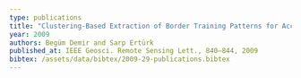 ```yaml
---
type: publications
title: "Clustering-Based Extraction of Border Training Patterns for Accurate SVM Classification of Hyperspectral Images"
year: 2009
authors: Begüm Demir and Sarp Ertürk
published_at: IEEE Geosci. Remote Sensing Lett., 840–844, 2009
bibtex: /assets/data/bibtex/2009-29-publications.bibtex 
---
```

